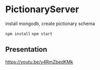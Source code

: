 # PictionaryServer
install mongodb, create pictionary schema

`npm install`
`npm start`

## Presentation
https://youtu.be/y4RmZbedKMk
